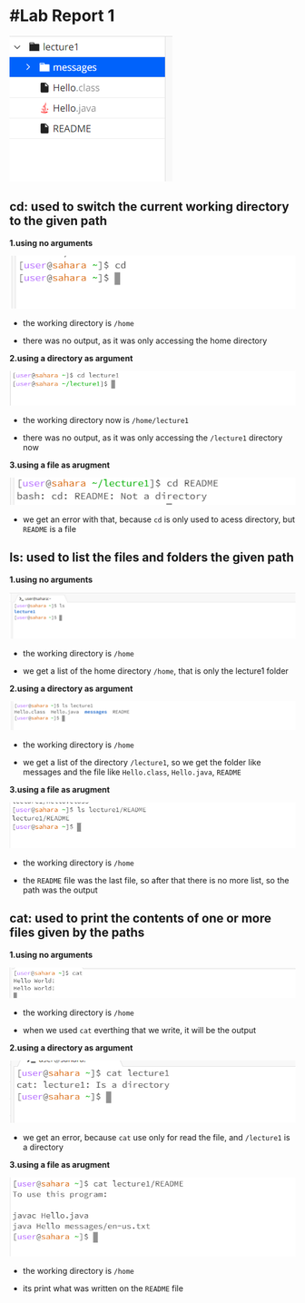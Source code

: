 #Lab Report 1        
=========

![Image](intro.png)

cd: used to switch the current working directory to the given path
---------

__1.using no arguments__

![Image](cd1.png)

- the working directory is `/home`

- there was no output, as it was only accessing the home directory

__2.using a directory as argument__

![Image](cd2.png)

- the working directory now is `/home/lecture1`

- there was no output, as it was only accessing the `/lecture1` directory now

__3.using a file as arugment__

![Image](cd3.png)

- we get an error with that, because `cd` is only used to acess directory, but `README` is a file

ls: used to list the files and folders the given path
---------

__1.using no arguments__

![Image](ls1.png)

- the working directory is `/home`

- we get a list of the home directory `/home`, that is only the lecture1 folder

__2.using a directory as argument__

![Image](ls2.png)

- the working directory is `/home`

- we get a list of the directory `/lecture1`, so we get the folder like messages and the file like `Hello.class`, `Hello.java`, `README`

__3.using a file as arugment__

![Image](ls3.png)

- the working directory is `/home`

- the `README` file was the last file, so after that there is no more list, so the path was the output

cat: used to print the contents of one or more files given by the paths
---------

__1.using no arguments__

![Image](cat1.png)

- the working directory is `/home`

- when we used `cat` everthing that we write, it will be the output

__2.using a directory as argument__

![Image](cat2.png)

- we get an error, because `cat` use only for read the file, and `/lecture1` is a directory

__3.using a file as arugment__

![Image](cat3.png)

- the working directory is `/home`

- its print what was written on the `README` file





